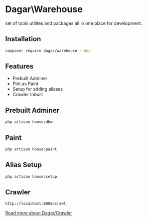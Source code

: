 # Dagar\Warehouse
 set of tools utilites and packages all in one place for development.

## Installation

```sh
composer require dagar/warehouse --dev
```

## Features

- Prebuilt Adminer
- Pint as Paint
- Setup for adding aliases
- Crawler Inbuilt

## Prebuilt Adminer

```sh
php artisan house:dbm
```

## Paint

```sh
php artisan house:paint
```

## Alias Setup

```sh
php artisan house:setup
```

## Crawler

```url
http://localhost:8000/crawl
```
[Read more about Dagar/Crawler](https://github.com/dagar-in/crawler)
